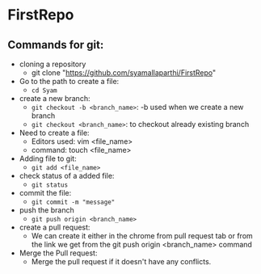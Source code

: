 # FirstRepo
## Commands for git:
- cloning a repository
    - git clone "https://github.com/syamallaparthi/FirstRepo"
- Go to the path to create a file:
    - ```cd Syam```
- create a new branch:
    - ```git checkout -b <branch_name>```: -b used when we create a new branch
    - ```git checkout <branch_name>```: to checkout already existing branch
- Need to create a file:
    - Editors used: vim <file_name>
    - command: touch <file_name>
- Adding file to git:
    - ```git add <file_name>```
- check status of a added file:
    - ```git status```
- commit the file:
    - ```git commit -m "message"```
- push the branch
    - ```git push origin <branch_name>```
- create a pull request:
    - We can create it either in the chrome from pull request tab or from the link we get from the git push origin <branch_name> command
- Merge the Pull request:
    - Merge the pull request if it doesn't have any conflicts.
